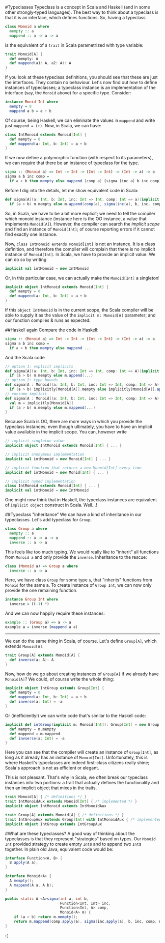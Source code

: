 #Typeclasses
Typeclass is a concept in Scala and Haskell (and in some other strongly-typed languages). The best way
to think about a typeclass is that it is an interface, which defines functions. So, having a typeclass

```haskell
class Monoid a where
  mempty :: a
  mappend :: a -> a -> a
```

is the equivalent of a ``trait`` in Scala parametrized with type variable:

```scala
trait Monoid[A] {
  def mempty: A
  def mappend(a1: A, a2: A): A
}
```

If you look at these typeclass definitions, you should see that these are just the interfaces. They 
contain no behaviour. Let's now find out how to define instances of typeclasses; a typeclass instance is
an implementation of the interface (say, the ``Monoid`` above) for a specific type. Consider:

```haskell
instance Monid Int where
  mempty = 0
  mappend a b = a + b
```

Of course, being Haskell, we can eliminate the values in ``mappend`` and write just ``mappend = (+)``. Now, in Scala, we can have:

```scala
class IntMonoid extends Monoid[Int] {
  def mempty = 0
  def mappend(a: Int, b: Int) = a + b
}
```

If we now define a polymorphic function (with respect to its parameters), we can require that there be an
instance of typeclass for the type.

```haskell
sigma :: (Monoid a) => Int -> Int -> (Int -> Int) -> (Int -> a) -> a
sigma a b inc comp =
  if a > b then mempty else mappend (comp a) (sigma (inc a) b inc comp)
```

Before I dig into the details, let me show equivalent code in Scala:

```scala
def sigma[A](a: Int, b: Int, inc: Int => Int, comp: Int => a)(implicit m: Monoid[A]): A =
  if (a > b) m.mempty else m.append(comp(a), sigma(inc(a), b, inc, comp))
```

So, in Scala, we have to be a bit more explicit; we need to tell the compiler which monoid instance 
(instance here is the OO instance, a value that implements ``Monoid[A]``). However, the compiler can
search the _implicit scope_ and find an instance of ``Monoid[Int]``; of course reporting errors if it 
cannot find exactly one instance.

Now, ``class IntMonoid extends Monoid[Int]`` is not an instance. It is a class definition, and therefore 
the compiler will complain that there is no implicit instance of ``Monoid[Int]``. In Scala, we have to 
provide an implicit value. We can do so by writing:

```scala
implicit val intMonoid = new IntMonoid
```

Or, in this particular case, we can actually make the ``Monoid[Int]`` a singleton! 

```scala
implicit object IntMonoid extends Monoid[Int] {
  def mempty = 0
  def mappend(a: Int, b: Int) = a + b
}
```

If this ``object IntMonoid`` is in the current scope, the Scala compiler will be able to supply it as 
the value of the ``implicit m: Monoid[A]`` parameter; and our function compiles & runs as expected.

##Haskell again
Compare the code in Haskell:

```haskell
sigma :: (Monoid a) => Int -> Int -> (Int -> Int) -> (Int -> a) -> a
sigma a b inc comp = 
  if a > b then mempty else mappend ...
```

And the Scala code

```scala
// option 1: explicit implicits
def sigma[A](a: Int, b: Int, inc: Int => Int, comp: Int => A)(implicit m: Monoid[A]): A =
  if (a > b) m.mempty else m.append(...)
// option 2: type bounds
def sigma[A : Monoid](a: Int, b: Int, inc: Int => Int, comp: Int => A): A =
  if (a > b) implicitly[Monoid[A]].mempty else implicitly[Monoid[A]].append(...)
// consume implicit
def sigma[A : Monoid](a: Int, b: Int, inc: Int => Int, comp: Int => A): A = {
  val m = implicitly[Monoid[A]]
  if (a > b) m.mempty else m.mappend(...)
}
```

Because Scala is OO, there are more ways in which you provide the typeclass instances; even though
ultimately, you have to have an implicit value available in the implicit scope. You can, however
write

```scala
// implicit singleton value
implicit object IntMonoid extends Monoid[Int] { ... }

// implicit anonymous implementation
implicit val intMonoid = new Monoid[Int] { ... }

// implicit function that returns a new Monoid[Int] every time
implicit def intMonoid = new Monid[Int] { ... }

// implicit named implementation
class IntMonoid extends Monoid[Int] { ... }
implicit val intMonoid = new IntMonoid
```

One might now think that in Haskell, the typeclass instances are equivalent of ``implicit object`` construct in Scala. Well...!

##Typeclass "inheritance"
We can have a kind of inheritance in our typeclasses. Let's add typeclass for ``Group``.

```haskell
class Group a where
  mempty :: a
  mappend :: a -> a -> a
  inverse :: a -> a
```

This feels like too much typing. We would really like to "inherit" all functions from ``Monoid a`` and
only provide the ``inverse``. Inheritance to the rescue:

```haskell
class (Monoid a) => Group a where
  inverse :: a -> a
```

Here, we have class ``Group`` for some type ``a``, that "inherits" functions from ``Monoid`` for the 
same a. To create instance of ``Group Int``, we can now only provide the one remaining function.

```haskell
instance Group Int where
  inverse = ((-1) *)
```

And we can now happily require these instances:

```haskell
example :: (Group a) => a -> a
example a = inverse (mappend a a)

```

---

We can do the same thing in Scala, of course. Let's define ``Group[A]``, which extends ``Monoid[A]``.

```scala
trait Group[A] extends Monoid[A] {
  def inverse(a: A): A
}
```

Now, how do we go about creating instances of ``Group[A]`` if we already have ``Monoid[A]``? We could, 
of course write the whole thing:

```scala
implicit object IntGroup extends Group[Int] {
  def mempty = 0
  def mappend(a: Int, b: Int) = a + b
  def inverse(a: Int) = -a
}
```

Or (inefficiently!) we can write code that's similar to the Haskell code:

```scala
implicit def intGroup(implicit m: Monoid[Int]): Group[Int] = new Group[Int] {
  def mempty = m.mempty
  def mappend = m.mappend
  def invserse(a: Int) = -a
}
```

Here you can see that the compiler will create an instance of ``Group[Int]``, as long as it already
has an instance of ``Monoid[Int]``. Unfortunately, this is where Haskell's typeclasses are indeed
first-class citizens really shine; Scala's approach is not as efficient or elegant.

This is not pleasant. That's why in Scala, we often break our typeclass instances into two portions:
a trait that actually defines the functionality and then an implicit object that mixes in the traits.

```scala
trait Monoid[A] { /* definitions */ }
trait IntMonoidAux extends Monoid[Int] { /* implemented */ }
implicit object IntMonoid extends IntMonoidAux

trait Group[A] extends Monoid[A] { /* definitions */ }
trait IntGroupAux extends Group[Int] with IntMonoidAux { /* implemented */ }
implicit object IntGroup extends IntGroupAux
```

#What are these typeclasses?
A good way of thinking about the typeclasses is that they represent "strategies" based on types.
Our ``Monoid Int`` provided strategy to create empty ``Int``s and to append two ``Int``s together.
In plain old Java, equivalent code would be:

```java
interface Function<A, B> {
  B apply(A a);
}

interface Monoid<A> {
  A mempty();
  A mappend(A a, A b);
}

public static A <A>sigma(int a, int b, 
                         Function<Int, Int> inc,
                         Function<Int, A> comp,
                         Monoid<A> m) {
    if (a > b) return m.mempty();
    return m.mappend(comp.apply(a), sigma(inc.apply(a), b, inc, comp, m);
}
```

:(

